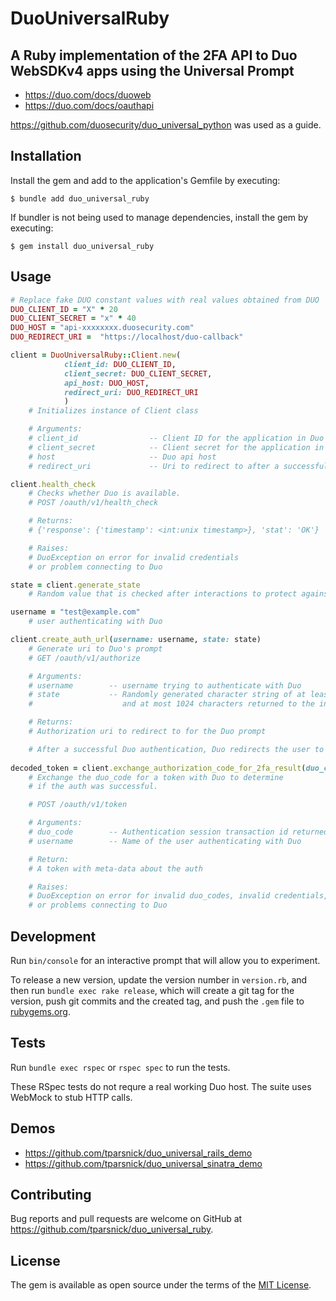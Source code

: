 # DuoUniversalRuby

## A Ruby implementation of the 2FA API to Duo WebSDKv4 apps using the Universal Prompt
- https://duo.com/docs/duoweb
- https://duo.com/docs/oauthapi

https://github.com/duosecurity/duo_universal_python was used as a guide.

## Installation

Install the gem and add to the application's Gemfile by executing:

    $ bundle add duo_universal_ruby

If bundler is not being used to manage dependencies, install the gem by executing:

    $ gem install duo_universal_ruby

## Usage

```ruby
# Replace fake DUO constant values with real values obtained from DUO
DUO_CLIENT_ID = "X" * 20
DUO_CLIENT_SECRET = "x" * 40
DUO_HOST = "api-xxxxxxxx.duosecurity.com"
DUO_REDIRECT_URI =  "https://localhost/duo-callback"

client = DuoUniversalRuby::Client.new(
            client_id: DUO_CLIENT_ID,
            client_secret: DUO_CLIENT_SECRET,
            api_host: DUO_HOST,
            redirect_uri: DUO_REDIRECT_URI
            )
    # Initializes instance of Client class

    # Arguments:
    # client_id                -- Client ID for the application in Duo
    # client_secret            -- Client secret for the application in Duo
    # host                     -- Duo api host
    # redirect_uri             -- Uri to redirect to after a successful auth

client.health_check
    # Checks whether Duo is available.
    # POST /oauth/v1/health_check

    # Returns:
    # {'response': {'timestamp': <int:unix timestamp>}, 'stat': 'OK'}

    # Raises:
    # DuoException on error for invalid credentials
    # or problem connecting to Duo

state = client.generate_state
    # Random value that is checked after interactions to protect against CSRF attacks

username = "test@example.com"
    # user authenticating with Duo

client.create_auth_url(username: username, state: state)
    # Generate uri to Duo's prompt
    # GET /oauth/v1/authorize

    # Arguments:
    # username        -- username trying to authenticate with Duo
    # state           -- Randomly generated character string of at least 16
    #                    and at most 1024 characters returned to the integration by Duo after 2FA

    # Returns:
    # Authorization uri to redirect to for the Duo prompt

    # After a successful Duo authentication, Duo redirects the user to the redirect_uri, e.g. /duo_callback with the params: duo_code and state
    
decoded_token = client.exchange_authorization_code_for_2fa_result(duo_code: duo_code, username: username)
    # Exchange the duo_code for a token with Duo to determine
    # if the auth was successful.

    # POST /oauth/v1/token

    # Arguments:
    # duo_code        -- Authentication session transaction id returned by Duo
    # username        -- Name of the user authenticating with Duo

    # Return:
    # A token with meta-data about the auth

    # Raises:
    # DuoException on error for invalid duo_codes, invalid credentials,
    # or problems connecting to Duo

```

## Development

Run `bin/console` for an interactive prompt that will allow you to experiment.

To release a new version, update the version number in `version.rb`, and then run `bundle exec rake release`, which will create a git tag for the version, push git commits and the created tag, and push the `.gem` file to [rubygems.org](https://rubygems.org).

## Tests

Run `bundle exec rspec`  or `rspec spec` to run the tests.

These RSpec tests do not requre a real working Duo host.  The suite uses WebMock to stub HTTP calls.

## Demos
- https://github.com/tparsnick/duo_universal_rails_demo
- https://github.com/tparsnick/duo_universal_sinatra_demo

## Contributing

Bug reports and pull requests are welcome on GitHub at https://github.com/tparsnick/duo_universal_ruby.

## License

The gem is available as open source under the terms of the [MIT License](https://opensource.org/licenses/MIT).
